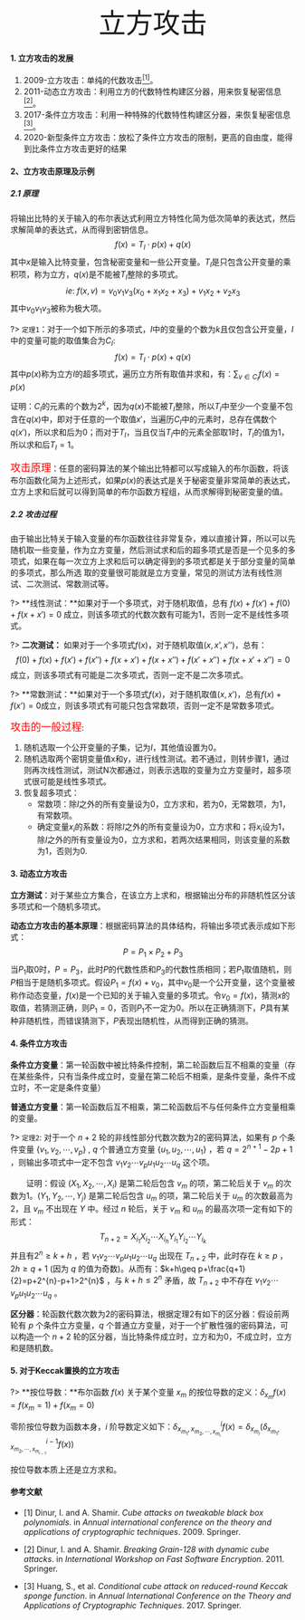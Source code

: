 <center><font face="黑体" size=10>立方攻击</font></center>

#### 1. 立方攻击的发展

1. 2009-立方攻击：单纯的代数攻击[<sup>[1]</sup>](#r1)。
2. 2011-动态立方攻击：利用立方的代数特性构建区分器，用来恢复秘密信息[<sup>[2]</sup>](#r2)。
3. 2017-条件立方攻击：利用一种特殊的代数特性构建区分器，来恢复秘密信息[<sup>[3]</sup>](#r3)。
4. 2020-新型条件立方攻击：放松了条件立方攻击的限制，更高的自由度，能得到比条件立方攻击更好的结果

#### 2、立方攻击原理及示例

##### 2.1 原理
将输出比特的关于输入的布尔表达式利用立方特性化简为低次简单的表达式，然后求解简单的表达式，从而得到密钥信息。
$$
f(x)=T_{I}\cdot p(x)+q(x)
$$
 其中$x$是输入比特变量，包含秘密变量和一些公开变量。$T_{I}$是只包含公开变量的乘积项，称为立方，$q(x)$是不能被$T_{I}$整除的多项式。
$$
ie:~f(x,v)=v_{0}v_{1}v_{3}(x_{0}+x_{1}x_{2}+x_{3})+v_{1}x_{2}+v_{2}x_{3}
$$
其中$v_{0}v_{1}v_{3}$被称为极大项。

?> `定理1`：对于一个如下所示的多项式，$I$中的变量的个数为$k$且仅包含公开变量，$I$中的变量可能的取值集合为$C_{I}$: 
$$
f(x)=T_{I}\cdot p(x)+q(x)
$$
其中$p(x)$称为立方$I$的超多项式，遍历立方所有取值并求和，有：$\sum_{v\in C_{I}}f(x)=p(x)$

证明：$C_{I}$的元素的个数为$2^{k}$，因为$q(x)$不能被$T_{I}$整除，所以$T_{I}$中至少一个变量不包含在$q(x)$中，即对于任意的一个取值$x\prime$，当遍历$C_{I}$中的元素时，总存在偶数个$q(x\prime)$，所以求和后为0；而对于$T_{I}$，当且仅当$T_{I}$中的元素全部取1时，$T_{I}$的值为1，所以求和后$T_{I}=1$。

<font color=red face="黑体" size=4>攻击原理</font>：任意的密码算法的某个输出比特都可以写成输入的布尔函数，将该布尔函数化简为上述形式，如果$p(x)$的表达式是关于秘密变量非常简单的表达式，立方上求和后就可以得到简单的布尔函数方程组，从而求解得到秘密变量的值。

##### 2.2 攻击过程

由于输出比特关于输入变量的布尔函数往往非常复杂，难以直接计算，所以可以先随机取一些变量，作为立方变量，然后测试求和后的超多项式是否是一个见多的多项式，如果在每一次立方上求和后可以确定得到的多项式都是关于部分变量的简单的多项式，那么所选 取的变量很可能就是立方变量，常见的测试方法有线性测试、二次测试、常数测试等。


?> **线性测试：**如果对于一个多项式，对于随机取值，总有 $f(x)+f(x')+f(0)+f(x+x')=0$ 成立，则该多项式的代数次数有可能为1，否则一定不是线性多项式。

?> **二次测试：** 如果对于一个多项式$f(x)$，对于随机取值$(x,x’,x’’)$，总有：
$$
f(0)+f(x)+f(x')+f(x'')+f(x+x')+f(x+x'')+f(x'+x'')+f(x+x'+x'')=0
$$
成立，则该多项式有可能是二次多项式，否则一定不是二次多项式。

?> **常数测试：**如果对于一个多项式$f(x)$，对于随机取值($x,x’$)，总有$f(x)+f(x’)=0$成立，则该多项式有可能只包含常数项，否则一定不是常数多项式。

<font color="red" face='黑体' size=4>攻击的一般过程</font>:

1. 随机选取一个公开变量的子集，记为$I$，其他值设置为0。
2. 随机选取两个密钥变量值x和y，进行线性测试。若不通过，则转步骤1，通过则再次线性测试，测试N次都通过，则表示选取的变量为立方变量时，超多项式很可能是线性多项式。
3. 恢复超多项式：
   + 常数项：除$I$之外的所有变量设为0，立方求和，若为0，无常数项，为1，有常数项。
   + 确定变量$x_{i}$的系数：将除$I$之外的所有变量设为0，立方求和；将$x_{i}$设为1，除$I$之外的所有变量设为0，立方求和，若两次结果相同，则该变量的系数为1，否则为0.

#### 3. 动态立方攻击

**立方测试**：对于某些立方集合，在该立方上求和，根据输出分布的非随机性区分该多项式和一个随机多项式。

**动态立方攻击的基本原理**：根据密码算法的具体结构，将输出多项式表示成如下形式：
$$
P=P_{1}\times P_{2}+P_{3}
$$
 当$P_{1}$取0时，$P=P_{3}$，此时$P$的代数性质和$P_{3}$的代数性质相同；若$P_{1}$取值随机，则$P$相当于是随机多项式。假设$P_{1}=f(x)+v_{0}$，其中$v_{0}$是一个公开变量，这个变量被称作动态变量，$f(x)$是一个已知的关于输入变量的多项式。令$v_{0}=f(x)$，猜测$x$的取值，若猜测正确，则$P_{1}=0$，否则$P_{1}$不一定为0。所以在正确猜测下，$P$具有某种非随机性，而错误猜测下，$P$表现出随机性，从而得到正确的猜测。

#### 4. 条件立方攻击

**条件立方变量**：第一轮函数中被比特条件控制，第二轮函数后互不相乘的变量（存在某些条件，只有当条件成立时，变量在第二轮后不相乘，是条件变量，条件不成立时，不一定是条件变量） 

**普通立方变量**：第一轮函数后互不相乘，第二轮函数后不与任何条件立方变量相乘的变量。


?> `定理2`: 对于一个$~n+2~$轮的非线性部分代数次数为2的密码算法，如果有$~p~$个条件变量 $\{v_{1},v_{2},\cdots,v_{p} \}$ , $q$ 个普通立方变量 $\{u_{1},u_{2},\cdots,u_{1}\}$ ，若  $q=2^{n+1}-2p+1$ ，则输出多项式中一定不包含 $v_{1}v_{2}\cdots v_{p}u_{1}u_{2}\cdots u_{q}$                            这个项。

　　证明：假设 $(X_{1},X_{2},\cdots,X_{i})$ 是第二轮后包含 $v_{m}$ 的项，第二轮后关于 $v_{m}$ 的次数为1。$(Y_{1},Y_{2},\cdots,Y_{j})$ 是第二轮后包含 $u_{m}$ 的项，第二轮后关于 $u_{m}$ 的次数最高为2，且 $v_{m}$ 不出现在 $Y$ 中。经过 $n$ 轮后，关于 $v_{m}$ 和 $u_{m}$ 的最高次项一定有如下的形式：  
$$
T_{n+2}=X_{i_{1}}X_{i_{2}}\cdots X_{i_{h}}Y_{i_{1}}Y_{i_{2}}\cdots Y_{i_{k}}
$$
并且有$2^{n}\geq k+h$ ，若  $v_{1}v_{2}\cdots v_{p}u_{1}u_{2}\cdots u_{q}$ 出现在 $T_{n+2}$ 中，此时存在 $k\geq p$ ，$2h\geq q+1$ (因为 $q$ 的值为奇数)。从而有：$k+h\geq p+\frac{q+1}{2}=p+2^{n}-p+1>2^{n}$ ，与 $k+h\leq 2^{n}$ 矛盾，故 $T_{n+2}$ 中不存在 $v_{1}v_{2}\cdots v_{p}u_{1}u_{2}\cdots u_{q}$ 。

**区分器**：轮函数代数次数为2的密码算法，根据定理2有如下的区分器：假设前两轮有 $p$ 个条件立方变量，$q$ 个普通立方变量，对于一个扩散性强的密码算法，可以构造一个 $n+2$ 轮的区分器，当比特条件成立时，立方和为0，不成立时，立方和是随机数。

#### 5. 对于Keccak置换的立方攻击


?> **按位导数：**布尔函数 $f(x)$ 关于某个变量 $x_{m}$ 的按位导数的定义：$\delta_{x_{m}}f(x)=f(x_{m}=1)+f(x_{m}=0)$

零阶按位导数为函数本身，$i$ 阶导数定义如下：$\delta_{x_{m_{1}},x_{m_{2},\cdots,x_{m_{i}}}}^{i}f(x)=\delta_{x_{m_{i}}}(\delta_{x_{m_{1}},x_{m_{2},\cdots,x_{m_{i-1}}}}^{i-1}f(x))$

按位导数本质上还是立方求和。



#### 参考文献

<div id="r1"> </div>

+ [1]    Dinur, I. and A. Shamir. *Cube attacks on tweakable black box polynomials*. in *Annual international conference on the theory and applications of cryptographic techniques*. 2009. Springer.  

<div id="r2"></div>

+ [2]    Dinur, I. and A. Shamir. *Breaking Grain-128 with dynamic cube attacks*. in *International Workshop on Fast Software Encryption*. 2011. Springer.  

<div id="r3"></div>

+ [3]    Huang, S., et al. *Conditional cube attack on reduced-round Keccak sponge function*. in *Annual International Conference on the Theory and Applications of Cryptographic Techniques*. 2017. Springer.  

